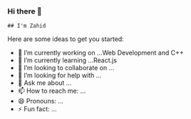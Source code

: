 ### Hi there 👋
    ## I'm Zahid


Here are some ideas to get you started:

- 🔭 I’m currently working on ...Web Development and C++
- 🌱 I’m currently learning ...React.js
- 👯 I’m looking to collaborate on ...
- 🤔 I’m looking for help with ...
- 💬 Ask me about ...
- 📫 How to reach me: ...
- 😄 Pronouns: ...
- ⚡ Fun fact: ...

